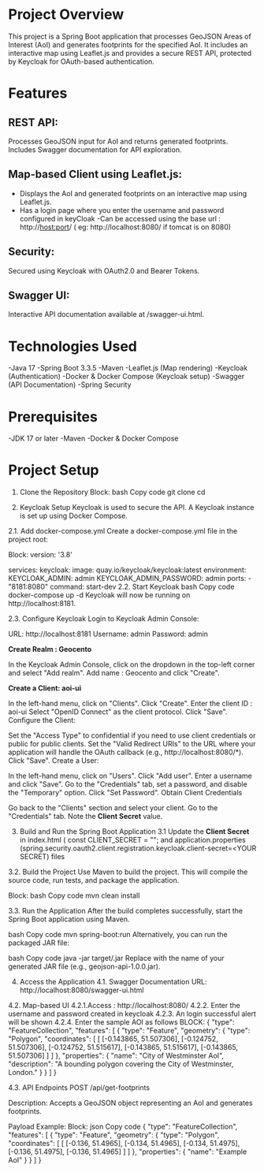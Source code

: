 
# Project Overview
This project is a Spring Boot application that processes GeoJSON Areas of Interest (AoI) and generates footprints for the specified AoI. It includes an interactive map using Leaflet.js and provides a secure REST API, protected by Keycloak for OAuth-based authentication.

# Features

## REST API:
Processes GeoJSON input for AoI and returns generated footprints.
Includes Swagger documentation for API exploration.

## Map-based Client using Leaflet.js:
- Displays the AoI and generated footprints on an interactive map using Leaflet.js.
- Has a login page where you enter the username and password configured in keyCloak
-Can be accessed using the base url : http://<host:port>/ ( eg: http://localhost:8080/ if tomcat is on 8080)

## Security:

Secured using Keycloak with OAuth2.0 and Bearer Tokens.

## Swagger UI:

Interactive API documentation available at /swagger-ui.html.

# Technologies Used
-Java 17
-Spring Boot 3.3.5
-Maven
-Leaflet.js (Map rendering)
-Keycloak (Authentication)
-Docker & Docker Compose (Keycloak setup)
-Swagger (API Documentation)
-Spring Security

# Prerequisites
-JDK 17 or later
-Maven
-Docker & Docker Compose

# Project Setup
1. Clone the Repository
Block:
bash
Copy code
git clone <repository-url>
cd <project-directory>

2. Keycloak Setup
Keycloak is used to secure the API. A Keycloak instance is set up using Docker Compose.

2.1. Add docker-compose.yml
Create a docker-compose.yml file in the project root:

Block:
version: '3.8'

services:
  keycloak:
    image: quay.io/keycloak/keycloak:latest
    environment:
      KEYCLOAK_ADMIN: admin
      KEYCLOAK_ADMIN_PASSWORD: admin
    ports:
      - "8181:8080"
    command: start-dev
2.2. Start Keycloak
bash
Copy code
docker-compose up -d
Keycloak will now be running on http://localhost:8181.

2.3. Configure Keycloak
Login to Keycloak Admin Console:

URL: http://localhost:8181
Username: admin
Password: admin

**Create Realm : Geocento**

In the Keycloak Admin Console, click on the dropdown in the top-left corner and select "Add realm".
Add name : Geocento and click "Create".

**Create a Client: aoi-ui**

In the left-hand menu, click on "Clients".
Click "Create".
Enter the client ID : aoi-ui
Select "OpenID Connect" as the client protocol.
Click "Save".
Configure the Client:

Set the "Access Type" to confidential if you need to use client credentials or public for public clients.
Set the "Valid Redirect URIs" to the URL where your application will handle the OAuth callback (e.g., http://localhost:8080/*).
Click "Save".
Create a User:

In the left-hand menu, click on "Users".
Click "Add user".
Enter a username and click "Save".
Go to the "Credentials" tab, set a password, and disable the "Temporary" option.
Click "Set Password".
Obtain Client Credentials

Go back to the "Clients" section and select your client.
Go to the "Credentials" tab.
Note the **Client Secret** value.


3. Build and Run the Spring Boot Application
3.1 Update the **Client Secret** in index.html ( const CLIENT_SECRET = "<YOUR SECRET>"; and application.properties (spring.security.oauth2.client.registration.keycloak.client-secret=<YOUR SECRET) files

3.2. Build the Project
Use Maven to build the project. This will compile the source code, run tests, and package the application.

Block:
bash
Copy code
mvn clean install

3.3. Run the Application
After the build completes successfully, start the Spring Boot application using Maven.

bash
Copy code
mvn spring-boot:run
Alternatively, you can run the packaged JAR file:

bash
Copy code
java -jar target/<application-name>.jar
Replace <application-name> with the name of your generated JAR file (e.g., geojson-api-1.0.0.jar).

4. Access the Application
4.1. Swagger Documentation
URL: http://localhost:8080/swagger-ui.html

4.2. Map-based UI
4.2.1.Access : http://localhost:8080/
4.2.2. Enter the username and password created in keycloak
4.2.3. An login successful alert will be shown
4.2.4. Enter the sample AOI as follows
BLOCK:
{
  "type": "FeatureCollection",
  "features": [
    {
      "type": "Feature",
      "geometry": {
        "type": "Polygon",
        "coordinates": [
          [
            [-0.143865, 51.507306],
            [-0.124752, 51.507306],
            [-0.124752, 51.515617],
            [-0.143865, 51.515617],
            [-0.143865, 51.507306]
          ]
        ]
      },
      "properties": {
        "name": "City of Westminster AoI",
        "description": "A bounding polygon covering the City of Westminster, London."
      }
    }
  ]
}

4.3. API Endpoints
POST /api/get-footprints

Description: Accepts a GeoJSON object representing an AoI and generates footprints.

Payload Example:
Block:
json
Copy code
{
  "type": "FeatureCollection",
  "features": [
    {
      "type": "Feature",
      "geometry": {
        "type": "Polygon",
        "coordinates": [
          [
            [-0.136, 51.4965],
            [-0.134, 51.4965],
            [-0.134, 51.4975],
            [-0.136, 51.4975],
            [-0.136, 51.4965]
          ]
        ]
      },
      "properties": {
        "name": "Example AoI"
      }
    }
  ]
}


